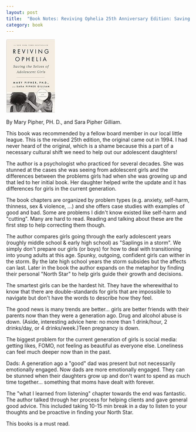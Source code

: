 ```yaml
---
layout: post
title:  "Book Notes: Reviving Ophelia 25th Anniversary Edition: Saving the Selves of Adolescent Girls"
category: book
---
```


![Book cover](/assets/reviving-ophelia.jpg)

By Mary Pipher, PH. D., and Sara Pipher Gilliam.

This book was recommended by a fellow board member in our local little league. This is the revised 25th edition, the original came out in 1994. I had never heard of the original, which is a shame because this a part of a necessary cultural shift we need to help out our adolescent daughters!

The author is a psychologist who practiced for several decades. She was stunned at the cases she was seeing from adolescent girls and the differences between the problems girls had when she was growing up and that led to her initial book. Her daughter helped write the update and it has differences for girls in the current generation.

The book chapters are organized by problem types (e.g. anxiety, self-harm, thinness, sex & violence, ...) and she offers case studies with examples of good and bad. Some are problems I didn't know existed like self-harm and "cutting". Many are hard to read. Reading and talking about these are the first step to help correcting them though.

The author compares girls going through the early adolescent years (roughly middle school & early high school) as "Saplings in a storm". We simply don't prepare our girls (or boys) for how to deal with transitioning into young adults at this age. Spunky, outgoing, confident girls can wither in the storm. By the late high school years the storm subsides but the affects can last. Later in the book the author expands on the metaphor by finding their personal "North Star" to help girls guide their growth and decisions.

The smartest girls can be the hardest hit. They have the wherewithal to know that there are double-standards for girls that are impossible to navigate but don't have the words to describe how they feel.

The good news is many trends are better... girls are better friends with their parents now than they were a generation ago. Drug and alcohol abuse is down. (Aside, interesting advice here: no more than 1 drink/hour, 2 drinks/day, or 4 drinks/week.)Teen pregnancy is down.

The biggest problem for the current generation of girls is social media: getting likes, FOMO, not feeling as beautiful as everyone else. Loneliness can feel much deeper now than in the past.

Dads: A generation ago a "good" dad was present but not necessarily emotionally engaged. Now dads are more emotionally engaged. They can be stunned when their daughters grow up and don't want to spend as much time together... something that moms have dealt with forever.

The "what I learned from listening" chapter towards the end was fantastic. The author talked through her process for helping clients and gave general good advice. This included taking 10-15 min break in a day to listen to your thoughts and be proactive in finding your North Star.

This books is a must read.
